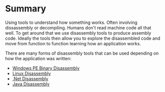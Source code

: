 <!-- TITLE: Reverse Engineering -->
<!-- SUBTITLE: A quick summary of Reverse Engineering -->

# Summary
Using tools to understand how something works.  Often involving dissassembly or decompiling.  Humans don't read machine code all that well.  To get around that we use disassembly tools to produce assembly code. Ideally the tools then allow you to explore the disassembled code and move from function to function learning how an application works.

There are many forms of disassembly tools that can be used depending on how the application was written:
* [Windows PE Binary Disassembly](/windowspe-disassembly)
* [Linux Disassembly](/linuxelf-disassembly)
* [.Net Disassembly](/dotnet-disassembly)
* [Java Disassembly](/java-disassembly)